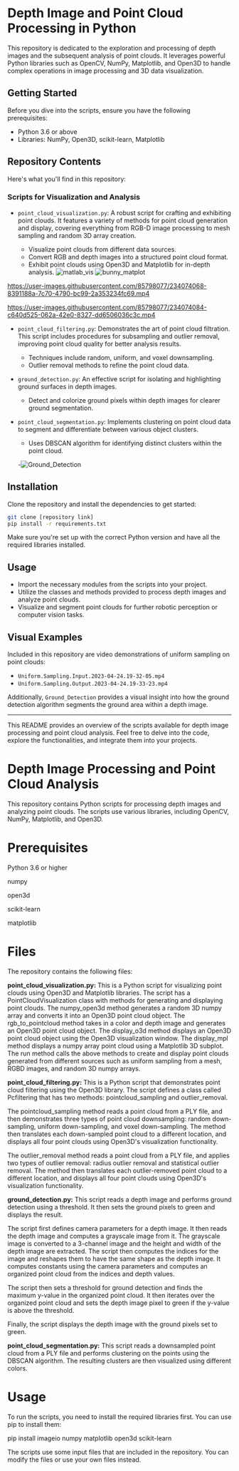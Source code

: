 # Depth Image and Point Cloud Processing in Python

This repository is dedicated to the exploration and processing of depth images and the subsequent analysis of point clouds. It leverages powerful Python libraries such as OpenCV, NumPy, Matplotlib, and Open3D to handle complex operations in image processing and 3D data visualization.

## Getting Started

Before you dive into the scripts, ensure you have the following prerequisites:

- Python 3.6 or above
- Libraries: NumPy, Open3D, scikit-learn, Matplotlib

## Repository Contents

Here's what you'll find in this repository:

### Scripts for Visualization and Analysis

- `point_cloud_visualization.py`: A robust script for crafting and exhibiting point clouds. It features a variety of methods for point cloud generation and display, covering everything from RGB-D image processing to mesh sampling and random 3D array creation.

  - Visualize point clouds from different data sources.
  - Convert RGB and depth images into a structured point cloud format.
  - Exhibit point clouds using Open3D and Matplotlib for in-depth analysis.
![matlab_vis](https://user-images.githubusercontent.com/85798077/234074025-d48b5a83-99d5-489e-b5dd-b39458b7f032.png)
![bunny_matplot](https://user-images.githubusercontent.com/85798077/234074057-093feca4-f26a-472b-9fa3-5d261243bdd0.png)


https://user-images.githubusercontent.com/85798077/234074068-8391188a-7c70-4790-bc99-2a353234fc69.mp4



https://user-images.githubusercontent.com/85798077/234074084-c640d525-062a-42e0-8327-dd6506036c3c.mp4

- `point_cloud_filtering.py`: Demonstrates the art of point cloud filtration. This script includes procedures for subsampling and outlier removal, improving point cloud quality for better analysis results.

  - Techniques include random, uniform, and voxel downsampling.
  - Outlier removal methods to refine the point cloud data.

- `ground_detection.py`: An effective script for isolating and highlighting ground surfaces in depth images.

  - Detect and colorize ground pixels within depth images for clearer ground segmentation.

- `point_cloud_segmentation.py`: Implements clustering on point cloud data to segment and differentiate between various object clusters.

  - Uses DBSCAN algorithm for identifying distinct clusters within the point cloud.
 
  -![Ground_Detection](https://user-images.githubusercontent.com/85798077/234078206-755ecb78-4828-47a0-9a3e-0a3b9e26f39b.png) 

## Installation

Clone the repository and install the dependencies to get started:

```sh
git clone [repository link]
pip install -r requirements.txt
```

Make sure you're set up with the correct Python version and have all the required libraries installed.

## Usage

- Import the necessary modules from the scripts into your project.
- Utilize the classes and methods provided to process depth images and analyze point clouds.
- Visualize and segment point clouds for further robotic perception or computer vision tasks.

## Visual Examples

Included in this repository are video demonstrations of uniform sampling on point clouds:

- `Uniform.Sampling.Input.2023-04-24.19-32-05.mp4`
- `Uniform.Sampling.Output.2023-04-24.19-33-23.mp4`

Additionally, `Ground_Detection` provides a visual insight into how the ground detection algorithm segments the ground area within a depth image.

---

This README provides an overview of the scripts available for depth image processing and point cloud analysis. Feel free to delve into the code, explore the functionalities, and integrate them into your projects.























# Depth Image Processing and Point Cloud Analysis

This repository contains Python scripts for processing depth images and analyzing point clouds. The scripts use various libraries, including OpenCV, NumPy, Matplotlib, and Open3D.

# Prerequisites
Python 3.6 or higher

numpy

open3d

scikit-learn

matplotlib



# Files
The repository contains the following files:

**point_cloud_visualization.py:** This is a Python script for visualizing point clouds using Open3D and Matplotlib libraries. The script has a PointCloudVisualization class with methods for generating and displaying point clouds. The numpy_open3d method generates a random 3D numpy array and converts it into an Open3D point cloud object. The rgb_to_pointcloud method takes in a color and depth image and generates an Open3D point cloud object. The display_o3d method displays an Open3D point cloud object using the Open3D visualization window. The display_mpl method displays a numpy array point cloud using a Matplotlib 3D subplot. The run method calls the above methods to create and display point clouds generated from different sources such as uniform sampling from a mesh, RGBD images, and random 3D numpy arrays.



**point_cloud_filtering.py:**
This is a Python script that demonstrates point cloud filtering using the Open3D library. The script defines a class called Pcfiltering that has two methods: pointcloud_sampling and outlier_removal.

The pointcloud_sampling method reads a point cloud from a PLY file, and then demonstrates three types of point cloud downsampling: random down-sampling, uniform down-sampling, and voxel down-sampling. The method then translates each down-sampled point cloud to a different location, and displays all four point clouds using Open3D's visualization functionality.

The outlier_removal method reads a point cloud from a PLY file, and applies two types of outlier removal: radius outlier removal and statistical outlier removal. The method then translates each outlier-removed point cloud to a different location, and displays all four point clouds using Open3D's visualization functionality.




**ground_detection.py:** This script reads a depth image and performs ground detection using a threshold. It then sets the ground pixels to green and displays the result.

The script first defines camera parameters for a depth image. It then reads the depth image and computes a grayscale image from it. The grayscale image is converted to a 3-channel image and the height and width of the depth image are extracted. The script then computes the indices for the image and reshapes them to have the same shape as the depth image. It computes constants using the camera parameters and computes an organized point cloud from the indices and depth values.

The script then sets a threshold for ground detection and finds the maximum y-value in the organized point cloud. It then iterates over the organized point cloud and sets the depth image pixel to green if the y-value is above the threshold.

Finally, the script displays the depth image with the ground pixels set to green.




**point_cloud_segmentation.py:** This script reads a downsampled point cloud from a PLY file and performs clustering on the points using the DBSCAN algorithm. The resulting clusters are then visualized using different colors. 


# Usage

To run the scripts, you need to install the required libraries first. You can use pip to install them:


pip install imageio numpy matplotlib open3d scikit-learn


The scripts use some input files that are included in the repository. You can modify the files or use your own files instead.
